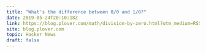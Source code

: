 ```yaml
---
title: "What's the difference between 0/0 and 1/0?"
date: 2019-05-24T20:10:18Z
link: https://blog.plover.com/math/division-by-zero.html?utm_medium=RSS&utm_source=hune
site: blog.plover.com
topic: Hacker News
draft: false
---
```


